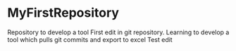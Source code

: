 # MyFirstRepository
Repository to develop a tool
First edit in git repository.
Learning to develop a tool which pulls git commits and export to excel
Test edit
